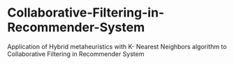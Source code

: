 # Collaborative-Filtering-in-Recommender-System
Application of Hybrid metaheuristics with K- Nearest Neighbors algorithm to Collaborative Filtering in Recommender System
